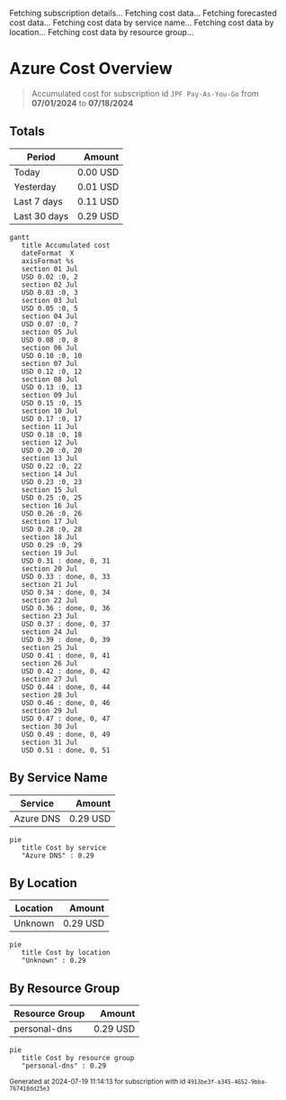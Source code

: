 Fetching subscription details...
Fetching cost data...
Fetching forecasted cost data...
Fetching cost data by service name...
Fetching cost data by location...
Fetching cost data by resource group...
# Azure Cost Overview

> Accumulated cost for subscription id `JPF Pay-As-You-Go` from **07/01/2024** to **07/18/2024**

## Totals

|Period|Amount|
|---|---:|
|Today|0.00 USD|
|Yesterday|0.01 USD|
|Last 7 days|0.11 USD|
|Last 30 days|0.29 USD|

```mermaid
gantt
   title Accumulated cost
   dateFormat  X
   axisFormat %s
   section 01 Jul
   USD 0.02 :0, 2
   section 02 Jul
   USD 0.03 :0, 3
   section 03 Jul
   USD 0.05 :0, 5
   section 04 Jul
   USD 0.07 :0, 7
   section 05 Jul
   USD 0.08 :0, 8
   section 06 Jul
   USD 0.10 :0, 10
   section 07 Jul
   USD 0.12 :0, 12
   section 08 Jul
   USD 0.13 :0, 13
   section 09 Jul
   USD 0.15 :0, 15
   section 10 Jul
   USD 0.17 :0, 17
   section 11 Jul
   USD 0.18 :0, 18
   section 12 Jul
   USD 0.20 :0, 20
   section 13 Jul
   USD 0.22 :0, 22
   section 14 Jul
   USD 0.23 :0, 23
   section 15 Jul
   USD 0.25 :0, 25
   section 16 Jul
   USD 0.26 :0, 26
   section 17 Jul
   USD 0.28 :0, 28
   section 18 Jul
   USD 0.29 :0, 29
   section 19 Jul
   USD 0.31 : done, 0, 31
   section 20 Jul
   USD 0.33 : done, 0, 33
   section 21 Jul
   USD 0.34 : done, 0, 34
   section 22 Jul
   USD 0.36 : done, 0, 36
   section 23 Jul
   USD 0.37 : done, 0, 37
   section 24 Jul
   USD 0.39 : done, 0, 39
   section 25 Jul
   USD 0.41 : done, 0, 41
   section 26 Jul
   USD 0.42 : done, 0, 42
   section 27 Jul
   USD 0.44 : done, 0, 44
   section 28 Jul
   USD 0.46 : done, 0, 46
   section 29 Jul
   USD 0.47 : done, 0, 47
   section 30 Jul
   USD 0.49 : done, 0, 49
   section 31 Jul
   USD 0.51 : done, 0, 51
```

## By Service Name

|Service|Amount|
|---|---:|
|Azure DNS|0.29 USD|

```mermaid
pie
   title Cost by service
   "Azure DNS" : 0.29
```

## By Location

|Location|Amount|
|---|---:|
|Unknown|0.29 USD|

```mermaid
pie
   title Cost by location
   "Unknown" : 0.29
```

## By Resource Group

|Resource Group|Amount|
|---|---:|
|personal-dns|0.29 USD|

```mermaid
pie
   title Cost by resource group
   "personal-dns" : 0.29
```

<sup>Generated at 2024-07-19 11:14:13 for subscription with id `4913be3f-a345-4652-9bba-767418dd25e3`</sup>
